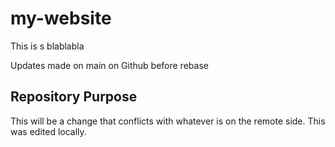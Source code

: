 # my-website

This is s blablabla

Updates made on main on Github before rebase

## Repository Purpose 

This will be a change that conflicts
with whatever is on the remote side.
This was edited locally.